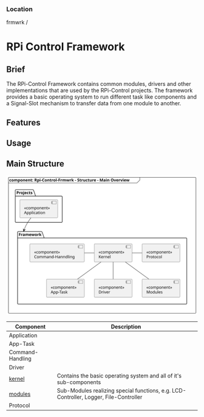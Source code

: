 
### Location

frmwrk /

# RPi Control Framework

## Brief

The RPi-Control Framework contains common modules, drivers and other implementations
that are used by the RPi-Control projects. The framework provides a basic operating
system to run different task like components and a Signal-Slot mechanism to transfer
data from one module to another.

## Features

## Usage



## Main Structure

![Main_Structure](uml/img/rpi_control_frmwrk_diagram_pacakge_main_structure.svg)

| Component                                     | Description |
|-----------------------------------------------|-------------|
| Application                                   |             |
| App-Task                                      |             |
| Command-Handling                              |             |
| Driver                                        |             |
| [kernel](readme/readme_kernel.md#location)    | Contains the basic operating system and all of it's sub-components            |
| [modules](readme/readme_modules.md#location)  | Sub-Modules realizing special functions, e.g. LCD-Controller, Logger, File-Controller  |
| Protocol                                      |             |
